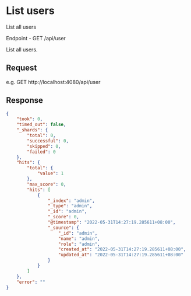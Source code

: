 # List users

List all users

Endpoint - GET /api/user

List all users.

## Request

e.g. 
GET http://localhost:4080/api/user


## Response

```json
{
    "took": 0,
    "timed_out": false,
    "_shards": {
        "total": 0,
        "successful": 0,
        "skipped": 0,
        "failed": 0
    },
    "hits": {
        "total": {
            "value": 1
        },
        "max_score": 0,
        "hits": [
            {
                "_index": "admin",
                "_type": "admin",
                "_id": "admin",
                "_score": 0,
                "@timestamp": "2022-05-31T14:27:19.285611+08:00",
                "_source": {
                    "_id": "admin",
                    "name": "admin",
                    "role": "admin",
                    "created_at": "2022-05-31T14:27:19.285611+08:00",
                    "updated_at": "2022-05-31T14:27:19.285611+08:00"
                }
            }
        ]
    },
    "error": ""
}
```
